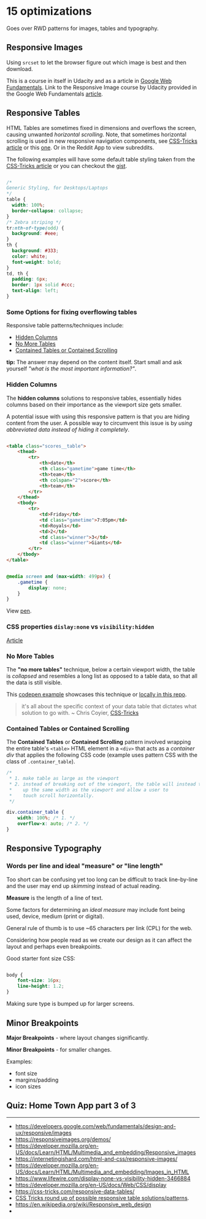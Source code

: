 
# 15 optimizations

Goes over RWD patterns for images, tables and typography.

## Responsive Images 

Using `srcset` to let the browser figure out which image is best and then download. 

This is a course in itself in Udacity and as a article in [Google Web Fundamentals](https://developers.google.com/web/fundamentals/design-and-ux/responsive/images). Link to the Responsive Image course by Udacity provided in the Google Web Fundamentals [article](https://developers.google.com/web/fundamentals/design-and-ux/responsive/images).

## Responsive Tables

HTML Tables are sometimes fixed in dimensions and overflows the screen, causing unwanted _horizontal scrolling_. Note, that sometimes horizontal scrolling is used in new responsive navigation components, see [CSS-Tricks article](https://css-tricks.com/pure-css-horizontal-scrolling/) or this [one](https://css-tricks.com/how-to-create-a-horizontally-scrolling-site/). Or in the Reddit App to view subreddits.

The following examples will have some default table styling taken from the [CSS-Tricks article](https://css-tricks.com/responsive-data-tables/) or you can checkout the [gist](https://gist.github.com/tyler-vs/d13b992db765c443e804c4c97917eaac).

```css

/* 
Generic Styling, for Desktops/Laptops 
*/
table { 
  width: 100%; 
  border-collapse: collapse; 
}
/* Zebra striping */
tr:nth-of-type(odd) { 
  background: #eee; 
}
th { 
  background: #333; 
  color: white; 
  font-weight: bold; 
}
td, th { 
  padding: 6px; 
  border: 1px solid #ccc; 
  text-align: left; 
}

```

### Some Options for fixing overflowing tables

Responsive table patterns/techniques include:

- [Hidden Columns](#hidden-columns)
- [No More Tables](#no-more-tables)
- [Contained Tables or Contained Scrolling](#contained-tables-or-contained-scrolling)

**tip:** The answer may depend on the content itself. Start small and ask yourself _"what is the most important information?"_.

### Hidden Columns

The **hidden columns** solutions to responsive tables, essentially hides columns based on their importance as the viewport size gets smaller.

A potential issue with using this responsive pattern is that you are hiding content from the user. A possible way to circumvent this issue is by _using abbreviated data instead of hiding it completely_.


```html

<table class="scores__table">
    <thead>
        <tr>
            <th>date</th>
            <th class="gametime">game time</th>
            <th>team</th>
            <th colspan="2">score</th>
            <th>team</th>
        </tr>
    </thead>
    <tbody>
        <tr>
            <td>Friday</td>
            <td class="gametime">7:05pm</td>
            <td>Royals</td>
            <td>2</td>
            <td class="winner">3</td>
            <td class="winner">Giants</td>
        </tr>
    </tbody>
</table>

```

```css

@media screen and (max-width: 499px) {
    .gametime {
        display: none;
    }
}

```

View [pen](https://codepen.io/tvs/full/9568b6163e803ab797da948b5e7f9c72/).

### CSS properties `dislay:none` vs `visibility:hidden`

[Article](https://www.lifewire.com/display-none-vs-visibility-hidden-3466884)

### No More Tables

The __"no more tables"__ technique, below a certain viewport width, the table is _collapsed_ and resembles a long list as opposed to a table data, so that all the data is still visible.

This [codepen example](https://codepen.io/JohnMav/pen/BoGJNy) showcases this technique or [locally in this repo](./no-more-tables-pattern.html).

> it's all about the specific context of your data table that dictates what solution to go with.
> ~ Chris Coyier, [CSS-Tricks](https://css-tricks.com/responsive-data-tables/)

### Contained Tables or Contained Scrolling

The __Contained Tables__ or __Contained Scrolling__ pattern involved wrapping the entire table's `<table>` HTML element in a `<div>` that acts as a _container div_ that applies the following CSS code (example uses pattern CSS with the class of `.container_table`).

```css
/*
 * 1. make table as large as the viewport
 * 2. instead of breaking out of the viewport, the table will instead take 
 *    up the same width as the viewport and allow a user to 
 *    touch scroll horizontally.
 */

div.container_table {
    width: 100%; /* 1. */
    overflow-x: auto; /* 2. */
}

```


## Responsive Typography

### Words per line and ideal "measure" or "line length"

Too short can be confusing yet too long can be difficult to track line-by-line and the user may end up _skimming_ instead of actual reading.

__Measure__ is the length of a line of text.

Some factors for determining an _ideal measure_ may include font being used, device, medium (print or digital). 

General rule of thumb is to use ~65 characters per link (CPL) for the web.

Considering how people read as we create our design as it can affect the layout and perhaps even breakpoints.

Good starter font size CSS:

```css

body {
    font-size: 16px;
    line-height: 1.2;
}

```

Making sure type is bumped up for larger screens.


## Minor Breakpoints

__Major Breakpoints__ - where layout changes significantly.

__Minor Breakpoints__ - for smaller changes.

Examples:

- font size
- margins/padding
- icon sizes


## Quiz: Home Town App part 3 of 3




--- 

- https://developers.google.com/web/fundamentals/design-and-ux/responsive/images
- https://responsiveimages.org/demos/
- https://developer.mozilla.org/en-US/docs/Learn/HTML/Multimedia_and_embedding/Responsive_images
- https://internetingishard.com/html-and-css/responsive-images/
- https://developer.mozilla.org/en-US/docs/Learn/HTML/Multimedia_and_embedding/Images_in_HTML
- https://www.lifewire.com/display-none-vs-visibility-hidden-3466884
- https://developer.mozilla.org/en-US/docs/Web/CSS/display
- https://css-tricks.com/responsive-data-tables/
- [CSS Tricks round up of possible responsive table solutions/patterns](https://css-tricks.com/responsive-data-table-roundup/).
- https://en.wikipedia.org/wiki/Responsive_web_design
- 
